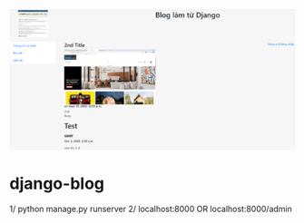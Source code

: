 ![demo](demo.png)

# django-blog
1/ python manage.py runserver 2/ localhost:8000 OR localhost:8000/admin
